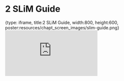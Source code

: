 # 2 SLiM Guide
 
{type: iframe, title:2 SLiM Guide, width:800, height:600, poster:resources/chapt_screen_images/slim-guide.png}
![](https://andrew-bortvin.github.io/slimNotes/no_toc/slim-guide.html)
 

 
